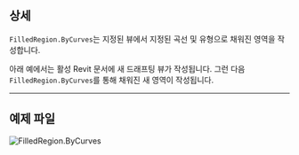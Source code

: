 ## 상세
`FilledRegion.ByCurves`는 지정된 뷰에서 지정된 곡선 및 유형으로 채워진 영역을 작성합니다.

아래 예에서는 활성 Revit 문서에 새 드래프팅 뷰가 작성됩니다. 그런 다음 `FilledRegion.ByCurves`를 통해 채워진 새 영역이 작성됩니다.

___
## 예제 파일

![FilledRegion.ByCurves](./Revit.Elements.FilledRegion.ByCurves_img.jpg)
